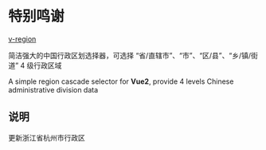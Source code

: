 # 特别鸣谢
[v-region](https://terryz.github.io/vue/#/region)

简洁强大的中国行政区划选择器，可选择 “省/直辖市”、“市”、“区/县”、“乡/镇/街道” 4 级行政区域

A simple region cascade selector for **Vue2**, provide 4 levels Chinese administrative division data

## 说明
 更新浙江省杭州市行政区

